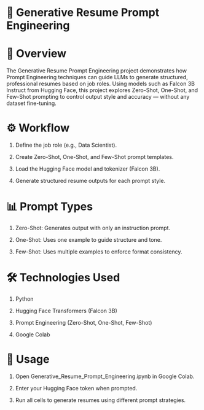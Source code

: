 # 🧩 Generative Resume Prompt Engineering

# 📌 Overview
The Generative Resume Prompt Engineering project demonstrates how Prompt Engineering techniques can guide LLMs to generate structured, professional resumes based on job roles.
Using models such as Falcon 3B Instruct from Hugging Face, this project explores Zero-Shot, One-Shot, and Few-Shot prompting to control output style and accuracy — without any dataset fine-tuning.

# ⚙️ Workflow

1. Define the job role (e.g., Data Scientist).

2. Create Zero-Shot, One-Shot, and Few-Shot prompt templates.

3. Load the Hugging Face model and tokenizer (Falcon 3B).

4. Generate structured resume outputs for each prompt style.

# 📊 Prompt Types

1. Zero-Shot: Generates output with only an instruction prompt.

2. One-Shot: Uses one example to guide structure and tone.

3. Few-Shot: Uses multiple examples to enforce format consistency.

# 🛠 Technologies Used

1. Python
 
2. Hugging Face Transformers (Falcon 3B)
 
3. Prompt Engineering (Zero-Shot, One-Shot, Few-Shot)
 
4. Google Colab

# 🚀 Usage

1. Open Generative_Resume_Prompt_Engineering.ipynb in Google Colab.

2. Enter your Hugging Face token when prompted.

3. Run all cells to generate resumes using different prompt strategies.
